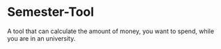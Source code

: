 # Semester-Tool
A tool that can calculate the amount of money, you want to spend, while you are in an university. 
